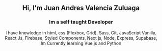 <h2 align="center"> Hi, I'm Juan Andres Valencia Zuluaga </h2>
<h3 align="center"><strong>Im a self taught Developer</strong></h3>
<p align="center"> I have knowledge in html, css (Flexbox, Grid), Sass, Git, JavaScript Vanilla, React Js, Firebase, Styled Components, Next js, Node, Express, Supabase,  Im Currently learning Vue js and Python</p>



